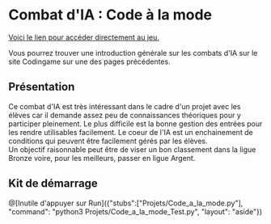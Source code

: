 # Combat d'IA : Code à la mode

[Voici le lien pour accéder directement au jeu.](https://www.codingame.com/multiplayer/bot-programming/code-a-la-mode)

Vous pourrez trouver une introduction générale sur les combats d'IA sur le site Codingame sur une des pages précédentes.

## Présentation

Ce combat d'IA est très intéressant dans le cadre d'un projet avec les élèves car il demande assez peu de connaissances théoriques pour y participer pleinement. Le plus difficile est la bonne gestion des entrées pour les rendre utilisables facilement. Le coeur de l'IA est un enchainement de conditions qui peuvent être facilement gérés par les élèves.  
Un objectif raisonnable peut être de viser un bon classement dans la ligue Bronze voire, pour les meilleurs, passer en ligue Argent.

## Kit de démarrage 







@[Inutile d'appuyer sur Run]({"stubs":["Projets/Code_a_la_mode.py"], "command": "python3 Projets/Code_a_la_mode_Test.py", "layout": "aside"})
